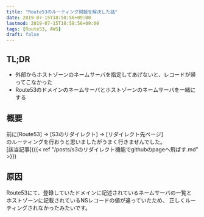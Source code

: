 ```yaml
---
title: "Route53のルーティング問題を解決した話"
date: 2019-07-15T18:58:56+09:00
lastmod: 2019-07-15T18:58:56+09:00
tags: [Route53, AWS]
draft: false
---
```

## TL;DR
- 外部からホストゾーンのネームサーバを指定してあげないと、レコードが帰ってこなかった
- Route53のドメインのネームサーバとホストゾーンのネームサーバを一緒にする


## 概要
前に[Route53] -> [S3のリダイレクト] -> [リダイレクト先ページ]  
のルーティングを行おうと思いましたがうまく行きませんでした。  
[該当記事]({{< ref "/posts/s3のリダイレクト機能でgithubのpageへ飛ばす.md" >}})  

## 原因
Route53にて、登録していたドメインに記述されているネームサーバの一覧と
ホストゾーンに記載されているNSレコードの値が違っていたため、
正しくルーティングされなかったみたいです。

